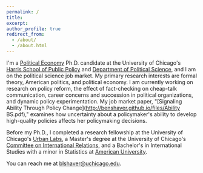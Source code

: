 ```yaml
---
permalink: /
title: 
excerpt:
author_profile: true
redirect_from: 
  - /about/
  - /about.html
--- 
```


I'm a [Political Economy](https://politicaleconomy.uchicago.edu/) Ph.D. candidate at the University of Chicago's [Harris School of Public Policy](https://harris.uchicago.edu/) and [Department of Political Science](https://political-science.uchicago.edu/), and I am on the political science job market. My primary research interests are formal theory, American politics, and political economy. I am currently working on research on policy reform, the effect of fact-checking on cheap-talk communication, career concerns and succession in political organizations, and dynamic policy experimentation. My job market paper, "[Signaling Ability Through Policy Change](http://benshaver.github.io/files/Ability BS.pdf)," examines how uncertainty about a policymaker's ability to develop high-quality policies affects her policymaking decisions. 

Before my Ph.D., I completed a research fellowship at the University of Chicago's [Urban Labs](https://urbanlabs.uchicago.edu/), a Master's degree at the University of Chicago's [Committee on International Relations](https://cir.uchicago.edu/), and a Bachelor's in International Studies with a minor in Statistics at [American University](https://www.american.edu/). 

You can reach me at [blshaver@uchicago.edu](mailto:blshaver@uchicago.edu). 
